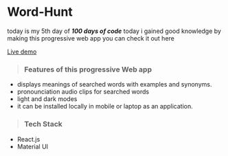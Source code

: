 # Word-Hunt
today is my 5th day of ***100 days of code*** today i gained good knowledge  by making this progressive web app 
you can check it out here

[Live demo](https://ranjithjupaka-wordhunt.netlify.app/)
>### Features of this progressive Web app
- displays meanings of searched words with examples and synonyms.
- pronounciation audio clips for searched words
- light and dark modes
- it can be installed locally in mobile or laptop as an application.
>### Tech Stack
- React.js
- Material UI
